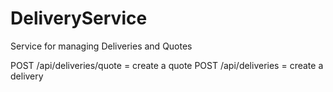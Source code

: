 # DeliveryService
Service for managing Deliveries and Quotes

POST /api/deliveries/quote = create a quote
POST /api/deliveries = create a delivery